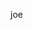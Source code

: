 joe
<!---
cptkoni/cptkoni is a ✨ special ✨ repository because its `README.md` (this file) appears on your GitHub profile.
You can click the Preview link to take a look at your changes.
--->
